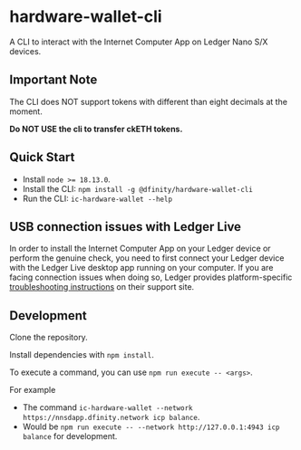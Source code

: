 # hardware-wallet-cli

A CLI to interact with the Internet Computer App on Ledger Nano S/X devices.

## Important Note

The CLI does NOT support tokens with different than eight decimals at the moment.

**Do NOT USE the cli to transfer ckETH tokens.**

## Quick Start

- Install `node >= 18.13.0`.
- Install the CLI: `npm install -g @dfinity/hardware-wallet-cli`
- Run the CLI: `ic-hardware-wallet --help`

## USB connection issues with Ledger Live

In order to install the Internet Computer App on your Ledger device or perform
the genuine check, you need to first connect your Ledger device with the Ledger
Live desktop app running on your computer. If you are facing connection issues
when doing so, Ledger provides platform-specific
[troubleshooting instructions](https://support.ledger.com/hc/en-us/articles/115005165269-Fix-USB-connection-issues-with-Ledger-Live?support=true)
on their support site.

## Development

Clone the repository.

Install dependencies with `npm install`.

To execute a command, you can use `npm run execute -- <args>`.

For example

- The command `ic-hardware-wallet --network https://nnsdapp.dfinity.network icp balance`.
- Would be `npm run execute -- --network http://127.0.0.1:4943 icp balance` for development.

